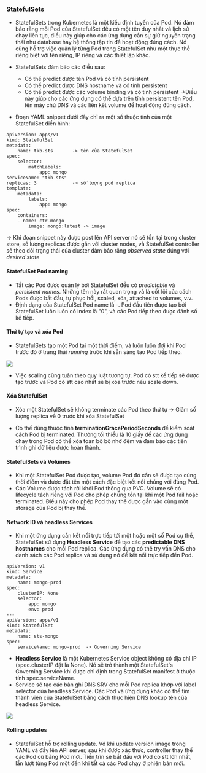 ### StatefulSets

- StatefulSets trong Kubernetes là một kiểu định tuyến của Pod. Nó đảm bảo rằng mỗi Pod của StatefulSet đều có một tên duy nhất và lịch sử chạy liên tục, điều này giúp cho các ứng dụng cần sự giữ nguyên trạng thái như database hay hệ thống tập tin để hoạt động đúng cách. Nó cũng hỗ trợ việc quản lý từng Pod trong StatefulSet như một thực thể riêng biệt với tên riêng, IP riêng và các thiết lập khác.

- StatefulSets đảm bảo các điều sau:

	- Có thể predict được tên Pod và có tính persistent
	- Có thể predict được DNS hostname và có tính persistent
	- Có thể predict được các volume binding và có tính persistent
->Điều này giúp cho các ứng dụng có thể dựa trên tính persistent tên Pod, tên máy chủ DNS và các liên kết volume để hoạt động đúng cách.

- Đoạn YAML snippet dưới đây chỉ ra một số thuộc tính của một StatefulSet điển hình: 

```
apiVersion: apps/v1
kind: StatefulSet
metadata:
    name: tkb-sts       -> tên của StatefulSet
spec:
    selector:
        matchLabels:
            app: mongo
serviceName: "tkb-sts"
replicas: 3             -> số lượng pod replica
template:
    metadata:
        labels:
            app: mongo
spec:
    containers:
    - name: ctr-mongo
        image: mongo:latest -> image 
```
-> Khi đoạn snippet này được post lên API server nó sẽ tồn tại trong cluster store, số lượng replicas được gắn với cluster nodes, và StatefulSet controller sẽ theo dõi trạng thái của cluster đảm bảo rằng *observed state* đúng với *desired state*

#### StatefulSet Pod naming

- Tất các Pod được quản lý bởi StatefulSet đều có  *predictable* và *persistent names*. Những tên này rất quan trọng và là cốt lõi của cách Pods được bắt đầu, tự phục hồi, scaled, xóa, attached to volumes, v.v.
- Định dạng của StatefulSet Pod name là <StatefulSetName>-<Integer>. Pod đầu tiên được tạo bởi StatefulSet luôn luôn có index là "0", và các Pod tiếp theo được đánh số kế tiếp. 

#### Thứ tự tạo và xóa Pod

- StatefulSets tạo một Pod tại một thời điểm, và luôn luôn đợi khi Pod trước đó ở trạng thái *running* trước khi sẵn sàng tạo Pod tiếp theo. 

![](https://i.imgur.com/77Kqkgh.png)

- Việc scaling cũng tuân theo quy luật tương tự. Pod có stt kế tiếp sẽ được tạo trước và Pod có stt cao nhất sẽ bị xóa trước nếu scale down. 

#### Xóa StatefulSet

-  Xóa một StatefulSet sẽ không terminate các Pod theo thứ tự -> Giảm số lượng replica về 0 trước khi xóa StatefulSet

-  Có thể dùng thuộc tính **terminationGracePeriodSeconds** để kiểm soát cách Pod bị terminated. Thường tối thiểu là 10 giấy để các ứng dụng chạy trong Pod có thể xóa toàn bộ bộ nhớ đệm và đảm bảo các tiến trình ghi dữ liệu được hoàn thành.

#### StatefulSets và Volumes

- Khi một StatefulSet Pod được tạo, volume Pod đó cần sẽ được tạo cùng thời điểm và được đặt tên một cách đặc biệt kết nối chúng với đúng Pod. 
- Các Volume được tách rời khỏi Pod thông qua PVC. Volume sẽ có lifecycle tách riêng với Pod cho phép chúng tồn tại khi một Pod fail hoặc terminated. Điều này cho phép Pod thay thế được gắn vào cùng một storage của Pod bị thay thế. 

#### Network ID và headless Services

- Khi một ứng dụng cần kết nối trực tiếp tới một hoặc một số Pod cụ thể, StatefulSet sử dụng **Headless Service** để tạo các **predictable DNS hostnames** cho mỗi Pod replica. Các ứng dụng có thể try vấn DNS cho danh sách các Pod replica và sử dụng nó để kết nối trực tiếp đến Pod. 

```
apiVersion: v1
kind: Service
metadata:
    name: mongo-prod
spec:
    clusterIP: None
    selector:
        app: mongo
        env: prod
---
apiVersion: apps/v1
kind: StatefulSet
metadata:
    name: sts-mongo
spec:
    serviceName: mongo-prod  -> Governing Service
```
-  **Headless Service** là một Kubernetes Service object không có địa chỉ IP (spec.clusterIP đặt là None). Nó sẽ trở thành một StatefulSet's Governing Service khi được chỉ định trong StatefulSet manifest ở thuộc tính spec.serviceName.
- Service sẽ tạo các bản ghi DNS SRV cho mỗi Pod replica khớp với label selector của headless Service. Các Pod và ứng dụng khác có thể tìm thành viên của StatefulSet bằng cách thực hiện DNS lookup tên của headless Service.  

![](https://i.imgur.com/ekIEjSM.png)

#### Rolling updates


- StatefulSet hỗ trợ rolling update. Vd khi update version image trong YAML và đẩy lên API server, sau khi được xác thực, controller thay thế các Pod cũ bằng Pod mới. Tiến trìn sẽ bắt đầu với Pod có stt lớn nhất, lần lượt từng Pod một đến khi tất cả các Pod chạy ở phiên bản mới. 



